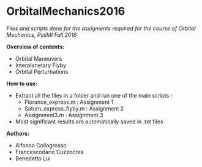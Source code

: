 __OrbitalMechanics2016__
===============

_Files and scripts done for the assigments required for the course of Orbital Mechanics, PoliMI Fall 2016_

__Overview of contents:__

* Orbital Maneuvers
* Interplanetary Flyby
* Orbital Perturbations

__How to use:__

* Extract all the files in a folder and run one of the main scripts : 
    * Florance_express.m : Assignment 1
    * Saturn_express_flyby.m : Assignment 2
    * Assignment3.m : Assignment 3
* Most significant results are automatically saved in .txt files

__Authors:__

* Alfonso Collogrosso
* Francescodario Cuzzocrea
* Benedetto Lui
